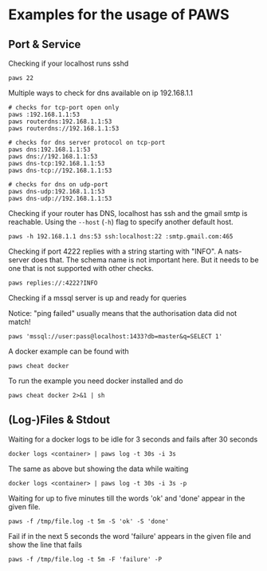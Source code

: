 # Examples for the usage of PAWS

## Port & Service

Checking if your localhost runs sshd

```
paws 22
```

Multiple ways to check for dns available on ip 192.168.1.1

```
# checks for tcp-port open only
paws :192.168.1.1:53
paws routerdns:192.168.1.1:53
paws routerdns://192.168.1.1:53

# checks for dns server protocol on tcp-port
paws dns:192.168.1.1:53
paws dns://192.168.1.1:53
paws dns-tcp:192.168.1.1:53
paws dns-tcp://192.168.1.1:53

# checks for dns on udp-port 
paws dns-udp:192.168.1.1:53
paws dns-udp://192.168.1.1:53
```

Checking if your router has DNS, localhost has ssh and the gmail smtp is reachable. Using the `--host` (`-h`) flag to specify another default host.

```
paws -h 192.168.1.1 dns:53 ssh:localhost:22 :smtp.gmail.com:465
```

Checking if port 4222 replies with a string starting with "INFO". A nats-server does that. The schema name is not important here. But it needs to be one that is not supported with other checks.

```
paws replies://:4222?INFO
```

Checking if a mssql server is up and ready for queries

Notice: "ping failed" usually means that the authorisation data did not match!

```
paws 'mssql://user:pass@localhost:1433?db=master&q=SELECT 1'
```

A docker example can be found with

```
paws cheat docker
```

To run the example you need docker installed and do

```
paws cheat docker 2>&1 | sh
```

## (Log-)Files & Stdout

Waiting for a docker logs to be idle for 3 seconds and fails after 30 seconds

```
docker logs <container> | paws log -t 30s -i 3s 
```

The same as above but showing the data while waiting

```
docker logs <container> | paws log -t 30s -i 3s -p
```

Waiting for up to five minutes till the words 'ok' and 'done' appear in the given file.

```
paws -f /tmp/file.log -t 5m -S 'ok' -S 'done'
```

Fail if in the next 5 seconds the word 'failure' appears in the given file and show the line that fails

```
paws -f /tmp/file.log -t 5m -F 'failure' -P
```
